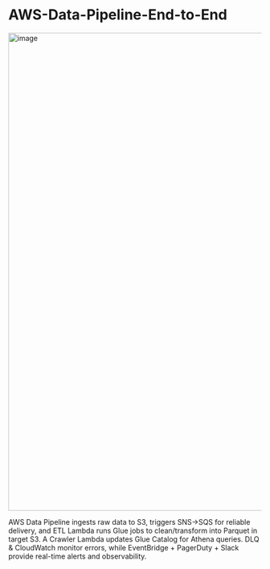 # AWS-Data-Pipeline-End-to-End

<img width="2720" height="950" alt="image" src="https://github.com/user-attachments/assets/bb8973d9-2652-4c84-9f23-046aa643b819" />


AWS Data Pipeline ingests raw data to S3, triggers SNS→SQS for reliable delivery, and ETL Lambda runs Glue jobs to clean/transform into Parquet in target S3. A Crawler Lambda updates Glue Catalog for Athena queries. DLQ &amp; CloudWatch monitor errors, while EventBridge + PagerDuty + Slack provide real-time alerts and observability.
